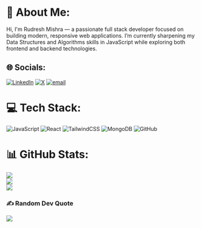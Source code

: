 # 💫 About Me:
Hi, I'm Rudresh Mishra — a passionate full stack developer focused on building modern, responsive web applications. I’m currently sharpening my Data Structures and Algorithms skills in JavaScript while exploring both frontend and backend technologies.<br>


## 🌐 Socials:
[![LinkedIn](https://img.shields.io/badge/LinkedIn-%230077B5.svg?logo=linkedin&logoColor=white)](https://linkedin.com/in/rudresh-mishra-6a297724b) [![X](https://img.shields.io/badge/X-black.svg?logo=X&logoColor=white)](https://x.com/Rudresh81116413) [![email](https://img.shields.io/badge/Email-D14836?logo=gmail&logoColor=white)](mailto:rudreshmishra721@gmail.com) 

# 💻 Tech Stack:
![JavaScript](https://img.shields.io/badge/javascript-%23323330.svg?style=for-the-badge&logo=javascript&logoColor=%23F7DF1E) ![React](https://img.shields.io/badge/react-%2320232a.svg?style=for-the-badge&logo=react&logoColor=%2361DAFB) ![TailwindCSS](https://img.shields.io/badge/tailwindcss-%2338B2AC.svg?style=for-the-badge&logo=tailwind-css&logoColor=white) ![MongoDB](https://img.shields.io/badge/MongoDB-%234ea94b.svg?style=for-the-badge&logo=mongodb&logoColor=white) ![GitHub](https://img.shields.io/badge/github-%23121011.svg?style=for-the-badge&logo=github&logoColor=white)
# 📊 GitHub Stats:
![](https://github-readme-stats.vercel.app/api?username=rudreshmishra721-prog&theme=tokyonight&hide_border=false&include_all_commits=false&count_private=false)<br/>
![](https://nirzak-streak-stats.vercel.app/?user=rudreshmishra721-prog&theme=tokyonight&hide_border=false)<br/>
![](https://github-readme-stats.vercel.app/api/top-langs/?username=rudreshmishra721-prog&theme=tokyonight&hide_border=false&include_all_commits=false&count_private=false&layout=compact)

### ✍️ Random Dev Quote
![](https://quotes-github-readme.vercel.app/api?type=horizontal&theme=radical)

